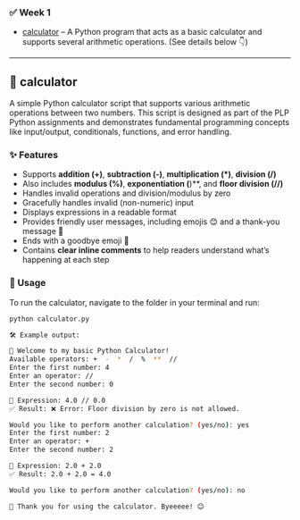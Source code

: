 ### ✅ Week 1
- [calculator](week_1/calculator.py) – A Python program that acts as a basic calculator and supports several arithmetic operations. (See details below 👇)

---

## 📁 calculator

A simple Python calculator script that supports various arithmetic operations between two numbers. This script is designed as part of the PLP Python assignments and demonstrates fundamental programming concepts like input/output, conditionals, functions, and error handling.

### ✨ Features
- Supports **addition (+)**, **subtraction (-)**, **multiplication (*)**, **division (/)**  
- Also includes **modulus (%)**, **exponentiation (**)**, and **floor division (//)**
- Handles invalid operations and division/modulus by zero
- Gracefully handles invalid (non-numeric) input
- Displays expressions in a readable format
- Provides friendly user messages, including emojis 😊 and a thank-you message 🎉
- Ends with a goodbye emoji 👋
- Contains **clear inline comments** to help readers understand what’s happening at each step

### 🚀 Usage
To run the calculator, navigate to the folder in your terminal and run:

```bash
python calculator.py

🛠️ Example output:

🔢 Welcome to my basic Python Calculator!
Available operators: +  -  *  /  %  **  //
Enter the first number: 4
Enter an operator: //
Enter the second number: 0

🧮 Expression: 4.0 // 0.0
✅ Result: ❌ Error: Floor division by zero is not allowed.

Would you like to perform another calculation? (yes/no): yes
Enter the first number: 2
Enter an operator: +
Enter the second number: 2

🧮 Expression: 2.0 + 2.0
✅ Result: 2.0 + 2.0 = 4.0

Would you like to perform another calculation? (yes/no): no

🙏 Thank you for using the calculator. Byeeeee! 😊